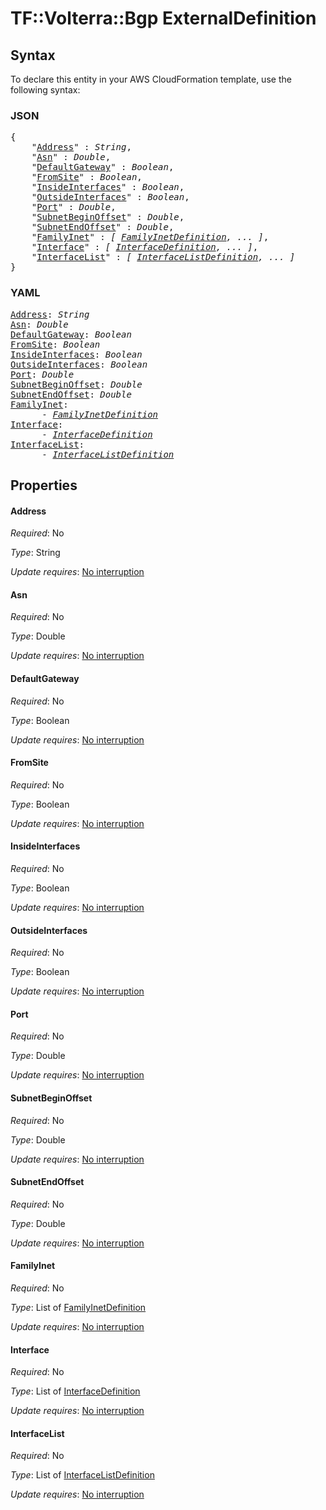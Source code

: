# TF::Volterra::Bgp ExternalDefinition

## Syntax

To declare this entity in your AWS CloudFormation template, use the following syntax:

### JSON

<pre>
{
    "<a href="#address" title="Address">Address</a>" : <i>String</i>,
    "<a href="#asn" title="Asn">Asn</a>" : <i>Double</i>,
    "<a href="#defaultgateway" title="DefaultGateway">DefaultGateway</a>" : <i>Boolean</i>,
    "<a href="#fromsite" title="FromSite">FromSite</a>" : <i>Boolean</i>,
    "<a href="#insideinterfaces" title="InsideInterfaces">InsideInterfaces</a>" : <i>Boolean</i>,
    "<a href="#outsideinterfaces" title="OutsideInterfaces">OutsideInterfaces</a>" : <i>Boolean</i>,
    "<a href="#port" title="Port">Port</a>" : <i>Double</i>,
    "<a href="#subnetbeginoffset" title="SubnetBeginOffset">SubnetBeginOffset</a>" : <i>Double</i>,
    "<a href="#subnetendoffset" title="SubnetEndOffset">SubnetEndOffset</a>" : <i>Double</i>,
    "<a href="#familyinet" title="FamilyInet">FamilyInet</a>" : <i>[ <a href="familyinetdefinition.md">FamilyInetDefinition</a>, ... ]</i>,
    "<a href="#interface" title="Interface">Interface</a>" : <i>[ <a href="interfacedefinition.md">InterfaceDefinition</a>, ... ]</i>,
    "<a href="#interfacelist" title="InterfaceList">InterfaceList</a>" : <i>[ <a href="interfacelistdefinition.md">InterfaceListDefinition</a>, ... ]</i>
}
</pre>

### YAML

<pre>
<a href="#address" title="Address">Address</a>: <i>String</i>
<a href="#asn" title="Asn">Asn</a>: <i>Double</i>
<a href="#defaultgateway" title="DefaultGateway">DefaultGateway</a>: <i>Boolean</i>
<a href="#fromsite" title="FromSite">FromSite</a>: <i>Boolean</i>
<a href="#insideinterfaces" title="InsideInterfaces">InsideInterfaces</a>: <i>Boolean</i>
<a href="#outsideinterfaces" title="OutsideInterfaces">OutsideInterfaces</a>: <i>Boolean</i>
<a href="#port" title="Port">Port</a>: <i>Double</i>
<a href="#subnetbeginoffset" title="SubnetBeginOffset">SubnetBeginOffset</a>: <i>Double</i>
<a href="#subnetendoffset" title="SubnetEndOffset">SubnetEndOffset</a>: <i>Double</i>
<a href="#familyinet" title="FamilyInet">FamilyInet</a>: <i>
      - <a href="familyinetdefinition.md">FamilyInetDefinition</a></i>
<a href="#interface" title="Interface">Interface</a>: <i>
      - <a href="interfacedefinition.md">InterfaceDefinition</a></i>
<a href="#interfacelist" title="InterfaceList">InterfaceList</a>: <i>
      - <a href="interfacelistdefinition.md">InterfaceListDefinition</a></i>
</pre>

## Properties

#### Address

_Required_: No

_Type_: String

_Update requires_: [No interruption](https://docs.aws.amazon.com/AWSCloudFormation/latest/UserGuide/using-cfn-updating-stacks-update-behaviors.html#update-no-interrupt)

#### Asn

_Required_: No

_Type_: Double

_Update requires_: [No interruption](https://docs.aws.amazon.com/AWSCloudFormation/latest/UserGuide/using-cfn-updating-stacks-update-behaviors.html#update-no-interrupt)

#### DefaultGateway

_Required_: No

_Type_: Boolean

_Update requires_: [No interruption](https://docs.aws.amazon.com/AWSCloudFormation/latest/UserGuide/using-cfn-updating-stacks-update-behaviors.html#update-no-interrupt)

#### FromSite

_Required_: No

_Type_: Boolean

_Update requires_: [No interruption](https://docs.aws.amazon.com/AWSCloudFormation/latest/UserGuide/using-cfn-updating-stacks-update-behaviors.html#update-no-interrupt)

#### InsideInterfaces

_Required_: No

_Type_: Boolean

_Update requires_: [No interruption](https://docs.aws.amazon.com/AWSCloudFormation/latest/UserGuide/using-cfn-updating-stacks-update-behaviors.html#update-no-interrupt)

#### OutsideInterfaces

_Required_: No

_Type_: Boolean

_Update requires_: [No interruption](https://docs.aws.amazon.com/AWSCloudFormation/latest/UserGuide/using-cfn-updating-stacks-update-behaviors.html#update-no-interrupt)

#### Port

_Required_: No

_Type_: Double

_Update requires_: [No interruption](https://docs.aws.amazon.com/AWSCloudFormation/latest/UserGuide/using-cfn-updating-stacks-update-behaviors.html#update-no-interrupt)

#### SubnetBeginOffset

_Required_: No

_Type_: Double

_Update requires_: [No interruption](https://docs.aws.amazon.com/AWSCloudFormation/latest/UserGuide/using-cfn-updating-stacks-update-behaviors.html#update-no-interrupt)

#### SubnetEndOffset

_Required_: No

_Type_: Double

_Update requires_: [No interruption](https://docs.aws.amazon.com/AWSCloudFormation/latest/UserGuide/using-cfn-updating-stacks-update-behaviors.html#update-no-interrupt)

#### FamilyInet

_Required_: No

_Type_: List of <a href="familyinetdefinition.md">FamilyInetDefinition</a>

_Update requires_: [No interruption](https://docs.aws.amazon.com/AWSCloudFormation/latest/UserGuide/using-cfn-updating-stacks-update-behaviors.html#update-no-interrupt)

#### Interface

_Required_: No

_Type_: List of <a href="interfacedefinition.md">InterfaceDefinition</a>

_Update requires_: [No interruption](https://docs.aws.amazon.com/AWSCloudFormation/latest/UserGuide/using-cfn-updating-stacks-update-behaviors.html#update-no-interrupt)

#### InterfaceList

_Required_: No

_Type_: List of <a href="interfacelistdefinition.md">InterfaceListDefinition</a>

_Update requires_: [No interruption](https://docs.aws.amazon.com/AWSCloudFormation/latest/UserGuide/using-cfn-updating-stacks-update-behaviors.html#update-no-interrupt)

